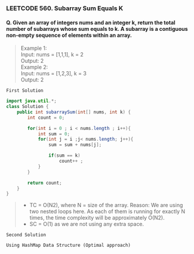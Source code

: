 ### LEETCODE 560. Subarray Sum Equals K

#### Q. Given an array of integers nums and an integer k, return the total number of subarrays whose sum equals to k.   A subarray is a contiguous non-empty sequence of elements within an array.

>Example 1:  
Input: nums = [1,1,1], k = 2  
Output: 2  
Example 2:  
Input: nums = [1,2,3], k = 3  
Output: 2  


```First Solution```

```java
import java.util.*;
class Solution {
    public int subarraySum(int[] nums, int k) {
        int count = 0;

        for(int i = 0 ; i < nums.length ; i++){
            int sum = 0;
            for(int j = i ;j< nums.length; j++){
                sum = sum + nums[j];

                if(sum == k) 
                    count++ ;
            }
        } 

        return count;
    }
}
```
>- TC = O(N2), where N = size of the array.
Reason: We are using two nested loops here. As each of them is running for exactly N times, the time complexity will be approximately O(N2).
>- SC = O(1) as we are not using any extra space.

```Second Solution```

```
Using HashMap Data Structure (Optimal approach)
```